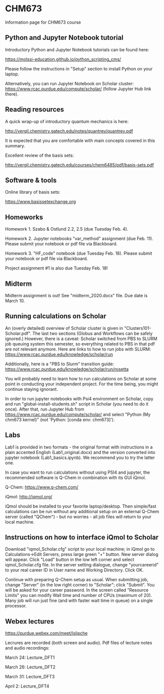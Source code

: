 # CHM673
Information page for CHM673 course

## Python and Jupyter Notebook tutorial
Introductory Python and Jupyter Notebook tutorials can be found here:

https://molssi-education.github.io/python_scripting_cms/

Please follow the instructions in "Setup" section to install Python on your laptop. 

Alternatively, you can run Jupyter Notebook on Scholar cluster: https://www.rcac.purdue.edu/compute/scholar/ (follow Jupyter Hub link there). 

## Reading resources
A quick wrap-up of introductory quantum mechanics is here: 

http://vergil.chemistry.gatech.edu/notes/quantrev/quantrev.pdf

It is expected that you are comfortable with main concepts covered in this summary.

Excellent review of the basis sets:

http://vergil.chemistry.gatech.edu/courses/chem6485/pdf/basis-sets.pdf

## Software & tools
Online library of basis sets:

https://www.basissetexchange.org

## Homeworks
Homework 1. Szabo & Ostlund 2.2, 2.5 (due Tuesday Feb. 4).

Homework 2. Jupyter notebooks "var_method" assignment (due Feb. 11). Please submit your notebook or pdf file via Blackboard.

Homework 3. "HF_code" notebook (due Tuesday Feb. 18). Please submit your notebook or pdf file via Blackboard.

Project assignment #1 is also due Tuesday Feb. 18!

## Midterm
Midterm assignment is out! See "midterm_2020.docx" file. Due date is March 10.

## Running calculations on Scholar
An (overly detailed) overview of Scholar cluster is given in "Clusters101-Scholar.pdf". The last two sections (Globus and Workflows can be safely ignored.) However, there is a caveat: Scholar switched from PBS to SLURM job queuing system this semester, so everything related to PBS in that pdf are not relevant anymore. Here are links to how to run jobs with SLURM:       https://www.rcac.purdue.edu/knowledge/scholar/run

Additionally,  here is a "PBS to Slurm" transition guide:
https://www.rcac.purdue.edu/knowledge/scholar/run/rosetta

You will probably need to learn how to run calculations on Scholar at some point in conducting your independent project. For the time being, you might continue staying ignorant. 

In order to run jupyter notebooks with Psi4 environment on Scholar, copy and run "global-install-students.sh" script in Scholar (you need to do it once). After that, run Jupyter Hub from https://www.rcac.purdue.edu/compute/scholar/ and select "Python (My chm673 kernel)" (not 'Python: [conda env: chm673]'). 

## Labs
Lab1 is provided in two formats - the original format with instructions in a plain accented English (Lab1_original.docx) and the version converted into jupyter notebook (Lab1_basics.ipynb). We recommend you to try the latter one. 

In case you want to run calculations without using PSI4 and jupyter, the recommended software is Q-Chem in combination with its GUI iQmol.

Q-Chem: https://www.q-chem.com/

iQmol: http://iqmol.org/

iQmol should be installed to your favorite laptop/desktop. Then simple/fast calculations can be run without any additional setup on an external Q-Chem server (called "QChem") - but no worries - all job files will return to your local machine. 

## Instructions on how to interface iQmol to Scholar
Download "iqmol_Scholar.cfg" script to your local machine; in iQmol go to Calculations->Edit Servers, press large green "+" button. New server dialog will appear. Click "Load" button in the low left corner and select iqmol_Scholar.cfg file. In the server setting dialogue, change "yourcareerid" to your real career ID in User name and Working Directory. Click OK.

Continue with preparing Q-Chem setup as usual. When submitting job, change "Server" (in the low right corner) to "Scholar"; click "Submit". You will be asked for your career password. In the screen called "Resource Limits" you can modify Wall time and number of CPUs (maximum of 20). Many job will run just fine (and with faster wait time in queue) on a single processor.

## Webex lectures
https://purdue.webex.com/meet/lslipche

Lecrures are recorded (both screen and audio). Pdf files of lecture notes and audio recordings: 

March 24: Lecture_DFT1

March 26: Lecture_DFT2

March 31: Lecture_DFT3

April 2: Lecture_DFT4

